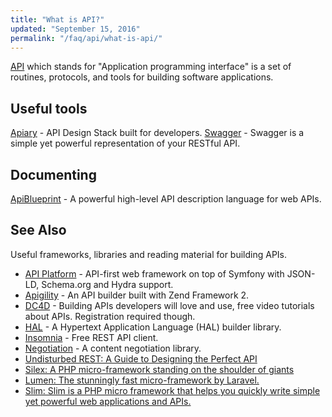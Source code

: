 ```yaml
---
title: "What is API?"
updated: "September 15, 2016"
permalink: "/faq/api/what-is-api/"
---
```


[API](https://en.wikipedia.org/wiki/Application_programming_interface) which
stands for "Application programming interface" is a set of routines, protocols,
and tools for building software applications.

## Useful tools

[Apiary](https://apiary.io) - API Design Stack built for developers.
[Swagger](http://swagger.io) - Swagger is a simple yet powerful representation of your RESTful API. 

## Documenting

[ApiBlueprint](https://apiblueprint.org) - A powerful high-level API description language for web APIs.

## See Also

Useful frameworks, libraries and reading material for building APIs.

* [API Platform](https://api-platform.com/) - API-first web framework on top of
  Symfony with JSON-LD, Schema.org and Hydra support.
* [Apigility](https://github.com/zfcampus/zf-apigility-skeleton) - An API builder
  built with Zend Framework 2.
* [DC4D](http://daycamp4developers.com/previous-meetings/building-apis-developers-will-love-and-use/) - Building
  APIs developers will love and use, free video tutorials about APIs. Registration
  required though.
* [HAL](https://github.com/blongden/hal) - A Hypertext Application Language (HAL)
  builder library.
* [Insomnia](https://insomnia.rest/) - Free REST API client.
* [Negotiation](https://github.com/willdurand/Negotiation) - A content negotiation
  library.
* [Undisturbed REST: A Guide to Designing the Perfect API](http://mulesoft.com/restbook)
* [Silex: A PHP micro-framework standing on the shoulder of giants](http://silex.sensiolabs.org/)
* [Lumen: The stunningly fast micro-framework by Laravel.](https://lumen.laravel.com/)
* [Slim: Slim is a PHP micro framework that helps you quickly write simple yet powerful web applications and APIs.](http://www.slimframework.com/)


